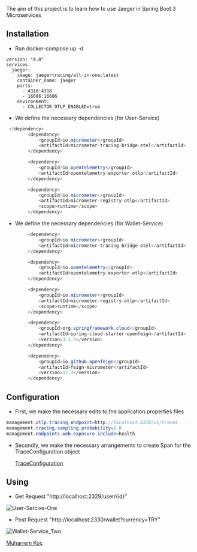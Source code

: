 The aim of this project is to learn how to use Jaeger in Spring Boot 3 Microservices


## Installation
- Run docker-compose up -d

```
version: "4.0"
services:
  jaeger:
    image: jaegertracing/all-in-one:latest
    container_name: jaeger
    ports:
      - 4318:4318
      - 16686:16686
    environment:
      - COLLECTOR_OTLP_ENABLED=true
```

- We define the necessary dependencies (for User-Service)
```java
 </dependency>
        <dependency>
            <groupId>io.micrometer</groupId>
            <artifactId>micrometer-tracing-bridge-otel</artifactId>
        </dependency>

        <dependency>
            <groupId>io.opentelemetry</groupId>
            <artifactId>opentelemetry-exporter-otlp</artifactId>
        </dependency>

        <dependency>
            <groupId>io.micrometer</groupId>
            <artifactId>micrometer-registry-otlp</artifactId>
            <scope>runtime</scope>
        </dependency>

```

- We define the necessary dependencies (for Wallet-Service)

```java
        <dependency>
            <groupId>io.micrometer</groupId>
            <artifactId>micrometer-tracing-bridge-otel</artifactId>
        </dependency>

        <dependency>
            <groupId>io.opentelemetry</groupId>
            <artifactId>opentelemetry-exporter-otlp</artifactId>
        </dependency>

        <dependency>
            <groupId>io.micrometer</groupId>
            <artifactId>micrometer-registry-otlp</artifactId>
            <scope>runtime</scope>
        </dependency>

        <dependency>
            <groupId>org.springframework.cloud</groupId>
            <artifactId>spring-cloud-starter-openfeign</artifactId>
            <version>3.1.5</version>
        </dependency>

        <dependency>
            <groupId>io.github.openfeign</groupId>
            <artifactId>feign-micrometer</artifactId>
            <version>12.3</version>
        </dependency>

```



## Configuration
 
- First, we make the necessary edits to the application.properties files

```java
management.otlp.tracing.endpoint=http://localhost:4318/v1/traces
management.tracing.sampling.probability=1.0
management.endpoints.web.exposure.include=health
```

- Secondly, we make the necessary arrangements to create Span for the TraceConfiguration object

   [TraceConfiguration](https://github.com/muharremkoc/spring-boot-3-jaeger-learn/blob/master/user-service/src/main/java/com/spring/service/userservice/config/TraceConfiguration.java)


## Using

- Get Request "http://localhost:2329/user/{id}"

![User-Sercixe-One](https://github.com/muharremkoc/spring-boot-3-jaeger-learn/assets/80245013/8cd4976e-0607-4099-af24-8663f2aa42c7)


- Post Request "http://localhost:2330/wallet?currency=TRY"

![Wallet-Service_Two](https://github.com/muharremkoc/spring-boot-3-jaeger-learn/assets/80245013/d740190d-ef30-4095-8b8d-c7955fae61a5)


[Muharrem Koç](https://github.com/muharremkoc)
